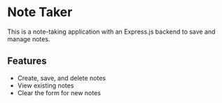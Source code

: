 # Note Taker

This is a note-taking application with an Express.js backend to save and manage notes.

## Features

- Create, save, and delete notes
- View existing notes
- Clear the form for new notes
